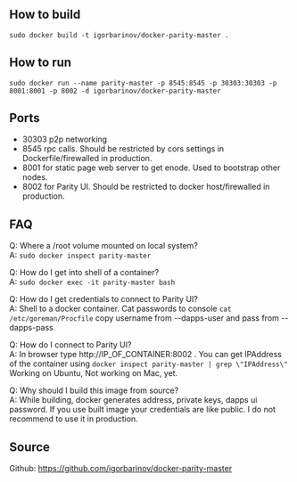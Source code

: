## How to build
`sudo docker build -t igorbarinov/docker-parity-master .`

## How to run
`sudo docker run --name parity-master -p 8545:8545 -p 30303:30303 -p 8001:8001 -p 8002 -d igorbarinov/docker-parity-master`

## Ports
* 30303  p2p networking
* 8545 rpc calls. Should be restricted by cors settings in Dockerfile/firewalled in production.
* 8001 for static page web server to get enode. Used to bootstrap other nodes.
* 8002 for Parity UI. Should be restricted to docker host/firewalled in production.

## FAQ
Q: Where a /root volume mounted on local system?<br />
A: `sudo docker inspect parity-master `


Q: How do I get into shell of a container? <br />
A:  `sudo docker exec -it parity-master bash`

Q: How do I get credentials to connect to Parity UI? <br />
A: Shell to a docker container. Cat passwords to console ` cat /etc/goreman/Procfile `
copy username from --dapps-user and pass from --dapps-pass


Q: How do I connect to Parity UI? <br />
A: In browser type http://IP_OF_CONTAINER:8002 . You can get IPAddress of the container using `docker inspect parity-master | grep \"IPAddress\"`
Working on Ubuntu, Not working on Mac, yet.


Q: Why should I  build this image from source? <br />
A: While building, docker generates address, private keys, dapps ui password. If you use built image your credentials are like public. I do not recommend to use it in production.

## Source
Github: https://github.com/igorbarinov/docker-parity-master

